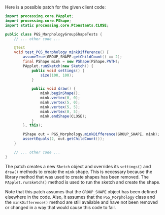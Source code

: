 Here is a possible patch for the given client code:
```java
import processing.core.PApplet;
import processing.core.PShape;
import static processing.core.PConstants.CLOSE;

public class PGS_MorphologyGroupShapeTests {
    // ... other code ...

    @Test
    void test_PGS_Morphology_minkDifference() {
        assumeTrue(GROUP_SHAPE.getChildCount() == 2);
        final PShape mink = new PShape(PShape.PATH);
        PApplet.runSketch(new Sketch() {
            public void settings() {
                size(100, 100);
            }

            public void draw() {
                mink.beginShape();
                mink.vertex(0, 0);
                mink.vertex(5, 0);
                mink.vertex(5, 5);
                mink.vertex(0, 5);
                mink.endShape(CLOSE);
            }
        }, this);

        PShape out = PGS_Morphology.minkDifference(GROUP_SHAPE, mink);
        assertEquals(2, out.getChildCount());
    }

    // ... other code ...
}
```
The patch creates a new `Sketch` object and overrides its `settings()` and `draw()` methods to create the `mink` shape. This is necessary because the library method that was used to create shapes has been removed. The `PApplet.runSketch()` method is used to run the sketch and create the shape.

Note that this patch assumes that the `GROUP_SHAPE` object has been defined elsewhere in the code. Also, it assumes that the `PGS_Morphology` class and the `minkDifference()` method are still available and have not been removed or changed in a way that would cause this code to fail.